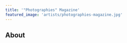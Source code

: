 ```yaml
---
title: '"Photographies" Magazine'
featured_image: 'artists/photographies-magazine.jpg'
---
```


## About


